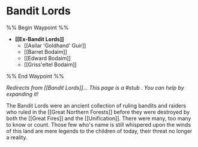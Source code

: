 # Bandit Lords
%% Begin Waypoint %%
- **[[Ex-Bandit Lords]]**
	- [[Asilar 'Goldhand' Guir]]
	- [[Barret Bodaim]]
	- [[Edward Bodaim]]
	- [[Griss'eltel Bodaim]]

%% End Waypoint %%

*Redirects from [[Bandit Lords]]...*
*This page is a #stub . You can help by expanding it!*

The Bandit Lords were an ancient collection of ruling bandits and raiders who ruled in the [[Great Northern Forests]] before they were destroyed by both the [[Great Fires]] and the [[Unification]]. There were many, too many to know or count. Those few who's name is still whispered upon the winds of this land are mere legends to the children of today, their threat no longer a reality.
